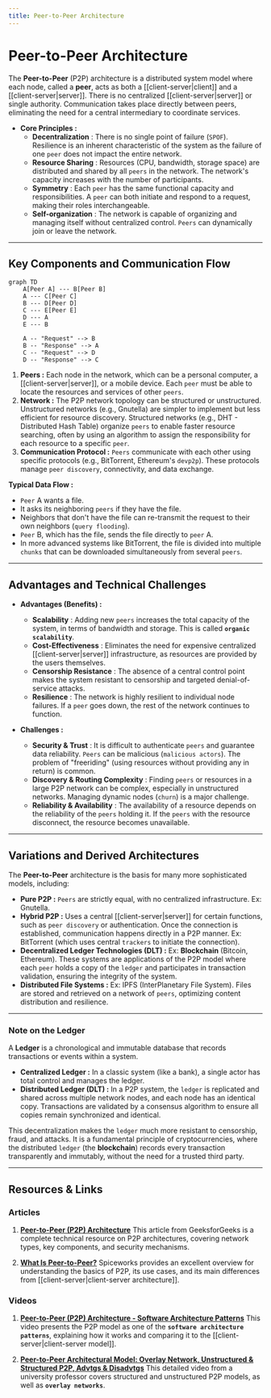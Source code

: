 ```yaml
---
title: Peer-to-Peer Architecture
---
```

# Peer-to-Peer Architecture

The **Peer-to-Peer** (P2P) architecture is a distributed system model where each node, called a **peer**, acts as both a [[client-server|client]] and a [[client-server|server]]. There is no centralized [[client-server|server]] or single authority. Communication takes place directly between peers, eliminating the need for a central intermediary to coordinate services.

* **Core Principles :**
    * **Decentralization** : There is no single point of failure (`SPOF`). Resilience is an inherent characteristic of the system as the failure of one `peer` does not impact the entire network.
    * **Resource Sharing** : Resources (CPU, bandwidth, storage space) are distributed and shared by all `peers` in the network. The network's capacity increases with the number of participants.
    * **Symmetry** : Each `peer` has the same functional capacity and responsibilities. A `peer` can both initiate and respond to a request, making their roles interchangeable.
    * **Self-organization** : The network is capable of organizing and managing itself without centralized control. `Peers` can dynamically join or leave the network.

---

## Key Components and Communication Flow

```mermaid
graph TD
    A[Peer A] --- B[Peer B]
    A --- C[Peer C]
    B --- D[Peer D]
    C --- E[Peer E]
    D --- A
    E --- B

    A -- "Request" --> B
    B -- "Response" --> A
    C -- "Request" --> D
    D -- "Response" --> C
```

1.  **Peers :** Each node in the network, which can be a personal computer, a [[client-server|server]], or a mobile device. Each `peer` must be able to locate the resources and services of other `peers`.
2.  **Network :** The P2P network topology can be structured or unstructured. Unstructured networks (e.g., Gnutella) are simpler to implement but less efficient for resource discovery. Structured networks (e.g., DHT - Distributed Hash Table) organize `peers` to enable faster resource searching, often by using an algorithm to assign the responsibility for each resource to a specific `peer`.
3.  **Communication Protocol :** `Peers` communicate with each other using specific protocols (e.g., BitTorrent, Ethereum's `devp2p`). These protocols manage `peer discovery`, connectivity, and data exchange.

**Typical Data Flow :**
* `Peer` A wants a file.
* It asks its neighboring `peers` if they have the file.
* Neighbors that don't have the file can re-transmit the request to their own neighbors (`query flooding`).
* `Peer` B, which has the file, sends the file directly to `peer` A.
* In more advanced systems like BitTorrent, the file is divided into multiple `chunks` that can be downloaded simultaneously from several `peers`.

---

## Advantages and Technical Challenges

* **Advantages (Benefits) :**
    * **Scalability** : Adding new `peers` increases the total capacity of the system, in terms of bandwidth and storage. This is called **`organic scalability`**.
    * **Cost-Effectiveness** : Eliminates the need for expensive centralized [[client-server|server]] infrastructure, as resources are provided by the users themselves.
    * **Censorship Resistance** : The absence of a central control point makes the system resistant to censorship and targeted denial-of-service attacks.
    * **Resilience** : The network is highly resilient to individual node failures. If a `peer` goes down, the rest of the network continues to function.

* **Challenges :**
    * **Security & Trust** : It is difficult to authenticate `peers` and guarantee data reliability. `Peers` can be malicious (`malicious actors`). The problem of "freeriding" (using resources without providing any in return) is common.
    * **Discovery & Routing Complexity** : Finding `peers` or resources in a large P2P network can be complex, especially in unstructured networks. Managing dynamic nodes (`churn`) is a major challenge.
    * **Reliability & Availability** : The availability of a resource depends on the reliability of the `peers` holding it. If the `peers` with the resource disconnect, the resource becomes unavailable.

---

## **Variations and Derived Architectures**

The **Peer-to-Peer** architecture is the basis for many more sophisticated models, including:

* **Pure P2P :** `Peers` are strictly equal, with no centralized infrastructure. Ex: Gnutella.
* **Hybrid P2P :** Uses a central [[client-server|server]] for certain functions, such as `peer discovery` or authentication. Once the connection is established, communication happens directly in a P2P manner. Ex: BitTorrent (which uses central `trackers` to initiate the connection).
* **Decentralized Ledger Technologies (DLT) :** Ex: **Blockchain** (Bitcoin, Ethereum). These systems are applications of the P2P model where each `peer` holds a copy of the `ledger` and participates in transaction validation, ensuring the integrity of the system.
* **Distributed File Systems :** Ex: IPFS (InterPlanetary File System). Files are stored and retrieved on a network of `peers`, optimizing content distribution and resilience.

---

### **Note on the Ledger**

A **Ledger** is a chronological and immutable database that records transactions or events within a system.

* **Centralized Ledger :** In a classic system (like a bank), a single actor has total control and manages the ledger.
* **Distributed Ledger (DLT) :** In a P2P system, the `ledger` is replicated and shared across multiple network nodes, and each node has an identical copy. Transactions are validated by a consensus algorithm to ensure all copies remain synchronized and identical.

This decentralization makes the `ledger` much more resistant to censorship, fraud, and attacks. It is a fundamental principle of cryptocurrencies, where the distributed `ledger` (the **blockchain**) records every transaction transparently and immutably, without the need for a trusted third party.

---

## **Resources & Links**

### **Articles**

1.  **[Peer-to-Peer (P2P) Architecture](https://www.geeksforgeeks.org/system-design/peer-to-peer-p2p-architecture/)**
    This article from GeeksforGeeks is a complete technical resource on P2P architectures, covering network types, key components, and security mechanisms.

2.  **[What Is Peer-to-Peer?](https://www.spiceworks.com/tech/networking/articles/what-is-peer-to-peer/)**
    Spiceworks provides an excellent overview for understanding the basics of P2P, its use cases, and its main differences from [[client-server|client-server architecture]].

### **Videos**

1.  **[Peer-to-Peer (P2P) Architecture - Software Architecture Patterns](https://www.youtube.com/watch?v=mNwJHPMaEKk)**
    This video presents the P2P model as one of the **`software architecture patterns`**, explaining how it works and comparing it to the [[client-server|client-server model]].

2.  **[Peer-to-Peer Architectural Model: Overlay Network, Unstructured & Structured P2P, Advtgs & Disadvtgs](https://www.youtube.com/watch?v=5TlXplq3wv4)**
    This detailed video from a university professor covers structured and unstructured P2P models, as well as **`overlay networks`**.